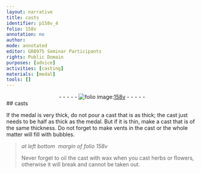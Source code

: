 ```yaml
---
layout: narrative
title: casts
identifier: p158v_4
folio: 158v
annotation: no
author:
mode: annotated
editor: GR8975 Seminar Participants
rights: Public Domain
purposes: [advice]
activities: [casting]
materials: [medal]
tools: []
---
```


 <div class="folio" align="center">- - - - - <a href="http://gallica.bnf.fr/ark:/12148/btv1b10500001g/f322.image" target="_blank"><img src="https://cu-mkp.github.io/GR8975-edition/assets/photo-icon.png" alt="folio image: " style="display:inline-block; margin-bottom:-3px;"/>158v</a> - - - - - </div> 
## casts

 
<span class="activity">If the <span class="material">medal</span> is very thick, do not pour a cast that is as thick; the cast just needs to be half as thick as the <span class="material">medal</span>. But if it is thin, make a cast that is of the same thickness. Do not forget to make vents in the cast or the whole matter will fill with bubbles.</span>
 
> *at left bottom  margin of folio 158v*
> 
> Never forget to oil the cast with wax when you cast herbs or flowers, otherwise it will break and cannot be taken out.
